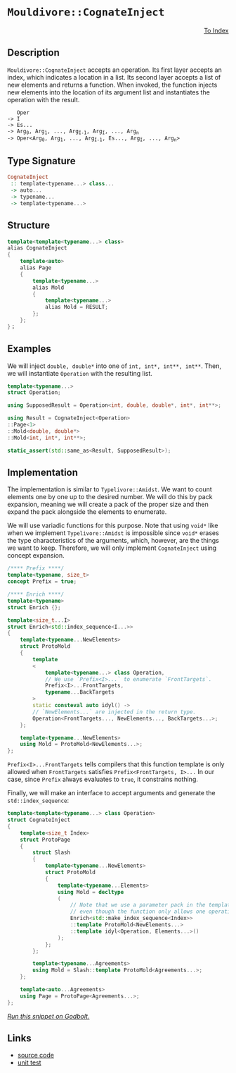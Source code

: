 <!-- Copyright 2024 Feng Mofan
SPDX-License-Identifier: Apache-2.0 -->

# `Mouldivore::CognateInject`

<p style='text-align: right;'><a href="../../../facilities/metafunctions.md#mouldivore-cognate-inject">To Index</a></p>

## Description

`Mouldivore::CognateInject` accepts an operation.
Its first layer accepts an index, which indicates a location in a list.
Its second layer accepts a list of new elements and returns a function.
When invoked, the function injects new elements into the location of its argument list and instantiates the operation with the result.

<pre><code>   Oper
-> I
-> Es...
-> Arg<sub>0</sub>, Arg<sub>1</sub>, ..., Arg<sub>I-1</sub>, Arg<sub>I</sub>, ..., Arg<sub>n</sub>
-> Oper&lt;Arg<sub>0</sub>, Arg<sub>1</sub>, ..., Arg<sub>I-1</sub>, Es..., Arg<sub>I</sub>, ..., Arg<sub>n</sub>&gt;</code></pre>

## Type Signature

```Haskell
CognateInject
 :: template<typename...> class...
 -> auto...
 -> typename...
 -> template<typename...>
```

## Structure

```C++
template<template<typename...> class>
alias CognateInject
{
    template<auto>
    alias Page
    {
        template<typename...>
        alias Mold
        { 
            template<typename...>
            alias Mold = RESULT;
        };
    };
}；
```

## Examples

We will inject `double, double*` into one of `int, int*, int**, int**`. Then, we will instantiate `Operation` with the resulting list.

```C++
template<typename...>
struct Operation;

using SupposedResult = Operation<int, double, double*, int*, int**>;

using Result = CognateInject<Operation>
::Page<1>
::Mold<double, double*>
::Mold<int, int*, int**>;

static_assert(std::same_as<Result, SupposedResult>);
```

## Implementation

The implementation is similar to `Typelivore::Amidst`.
We want to count elements one by one up to the desired number.
We will do this by pack expansion, meaning we will create a pack of the proper size and then expand the pack alongside the elements to enumerate.

We will use variadic functions for this purpose.
Note that using `void*` like when we implement `Typelivore::Amidst` is impossible since `void*` erases the type characteristics of the arguments, which, however, are the things we want to keep.
Therefore, we will only implement `CognateInject` using concept expansion.

```C++
/**** Prefix ****/
template<typename, size_t>
concept Prefix = true;

/**** Enrich ****/
template<typename>
struct Enrich {};

template<size_t...I>
struct Enrich<std::index_sequence<I...>>
{
    template<typename...NewElements>
    struct ProtoMold
    { 
        template
        <
            template<typename...> class Operation,
            // We use `Prefix<I>...` to enumerate `FrontTargets`.
            Prefix<I>...FrontTargets,
            typename...BackTargets
        >
        static consteval auto idyl() ->
        // `NewElements...` are injected in the return type.
        Operation<FrontTargets..., NewElements..., BackTargets...>;
    };

    template<typename...NewElements>
    using Mold = ProtoMold<NewElements...>;
};
```

`Prefix<I>...FrontTargets` tells compilers that this function template is only allowed when `FrontTargets` satisfies `Prefix<FrontTargets, I>...`
In our case, since `Prefix` always evaluates to `true`, it constrains nothing.

Finally, we will make an interface to accept arguments and generate the `std::index_sequence`:

```C++
template<template<typename...> class Operation>
struct CognateInject
{
    template<size_t Index>
    struct ProtoPage
    {
        struct Slash
        {
            template<typename...NewElements>
            struct ProtoMold
            {
                template<typename...Elements>
                using Mold = decltype
                (
                    // Note that we use a parameter pack in the template head
                    // even though the function only allows one operation.
                    Enrich<std::make_index_sequence<Index>>
                    ::template ProtoMold<NewElements...>
                    ::template idyl<Operation, Elements...>()
                );
            };
        };

        template<typename...Agreements>
        using Mold = Slash::template ProtoMold<Agreements...>;
    };

    template<auto...Agreements>
    using Page = ProtoPage<Agreements...>;
};
```

[*Run this snippet on Godbolt.*](https://godbolt.org/#z:OYLghAFBqd5QCxAYwPYBMCmBRdBLAF1QCcAaPECAMzwBtMA7AQwFtMQByARg9KtQYEAysib0QXACx8BBAKoBnTAAUAHpwAMvAFYTStJg1DIApACYAQuYukl9ZATwDKjdAGFUtAK4sGEgJykrgAyeAyYAHI%2BAEaYxBIapAAOqAqETgwe3r4ByanpAqHhUSyx8VyJdpgOGUIETMQEWT5%2BXIFVNQJ1DQRFkTFxCbb1jc05bcM9fSVlCQCUtqhexMjsHOYAzGHI3lgA1CYbbl6OtIQAnofYJhoAgpvbu5gHR8gKBOhYVFc392ZbDB2Xn2hzcBHOSUwAH0CMQmIQFD87r8APQAKgxaL2ymImBoqj2mLRKN%2BBEwLCSBjJoPBkOYbFIezSAC9oQQkbc0IDMEkCNjcfiXgARPawryYQ5WZF3dGYvbYBjEPDIBCEzEku5kilUiVHWmMVi6653d7ELwOeWK5WqkwAdistqFkt%2BpPJlKY1KOLLZADo/QBJDmm818hVKlWg97oEAgMJYVRQpQAR3F3NB/r9Pp%2BG2N93tvz2hdFbp1NIhBrYmYimAA7th6GxBIicwWi8GLTjUEQALKedCtwt2iwHO5FsfF7UeiWj8eDo4D2dFrXuz1g8v0zCZq57HZMBQKPYAeUhcMcAlIC8XexRKL2AHVnl4lAcAGwaHF4vCqdNXLdv0WoHsjA%2BHEU6vhoABixCyAAKg0wCYAQiJvlmM5XoWH74j%2BOaZlBsHwYhCgXmh6H6humYWEwyAANZwcQCFIZeRYcle7wesqO4CO8mAAG5iHsTAnIBeDoOctAQHMewALQsYuN7gdWdYNowSF/hoAm4nsYTaNUZLoFpDCiggzy4gQyyGfqqG3Fex6gWeDCgnhgh0QxCiZoyin1uSKluX6jKUTRLmEVuLYbFK1nMY6zrShFhbLqWerroaVa1l5jaMS2JFPmEwB7L2tD6YcIqdj2fagp5ylNiF1xhS6UW1TFsoYnsHjAMwZL%2BgwOkWkSGq3PFU40iWg2JXSyV%2Btuu77keJ7sQIQZiharXtZgnXdeyyL5iRA2rt6MJ7J18ayYW7Z8iVqDKEwCELkOTEnYtfJCAYCgIHdBxbbFpHDauZHjT6FXeU2x3oad/Jdqg%2BX9iRV63dD6Fxd9uprmNlZ%2BmlPnA/DhbZUYeV9sKexYDs%2BpvVeECk1j8kRF2zwEAgHp7DWj7PkwexJA0hpksQbNUdRBlGbTiN7MZTBQ59WPjvJvGMEZSzAKqdPPFQXiAvZewCLQ5wCbQtCoDWB4CM8qCzfZVkS1eYbWpGHwxiwTDUdCcaYAmyapqs6YMEdoW5ubi4xjtzznZD5WpZVqkTZl4u%2B3s/tCyJYmgrZp4ZIy6NVRH2ASRTs5zNFUeznaToNfn71F%2BFb0B2WKObn6tzALigMZT7i447lkME09e5ICAAdg6VBWgnXDfpb5WaheFY6F3nC6V0cglEJmQ%2BYI3zbN9jaS45dCEE%2BdW9I0vK/VdP9XlzKRLnxffVNViMGYO8B69aiF/PxifUuv8jzAs8oJcqsvKry6TUiMq4VhrmPXMoMk5zQcsXX4rc9hCC8EkFISh0AACU75eFoHyIqM07IZFBGEAgjJ0BLGiPQEhZD6BokZEQmhBkCAYmzKfW48CMEKCwTgjYIplpTjWrpROJsCGRxjHvUEXAOQxmDkcUhXhyGYEoXI6hkiQDSLcEQ2hgh6F0LRMwwBtw2KOGQFCPcShGgQCjDGBQhoTHNjcOwzhjJEHINSJgdBmDsFXFzmFDgCxaCcAAKy8D8BwLQpBUCcDcNYawTIlgrG/v8HgpACCaF8QsaiIAAkAA4fQvg2JIMwtpJCSGyRsDQAT/BZP0JwSQvAWAJESCEsJESOC8AUCARIKTQm%2BNIHAWAMBEAgCWAQJIJxyCUDQBSOgcQIiGk4KoLJL4pIvkkHsYAyBkB7CkD6MwvA3GEBICJPQ/BBAiDEOwKQMhBCKBUOobppBdBcFIDWOESROA8D8YE4JqTwmcEPCcUZfJUBUD2AspZKy1kbK2ZIHZewIAeCmfQbmmwuBzF4F0rQCwIBIEmUkaZZAKAQFxfikAwApBmD4HQLm7SIDRB%2BdEMIDRzjvN4Ay5gxBziHmiOtFlpBJnpUPAwTWPysDRC8MANwYhaDtO4LwLAdsjDiHufgXENQeJ3x%2Bc7aoJw1hJKIZgfx9yzjRDhByjwWAfmwjwPU2VpB1XEGiK4oU5JDDADOEYVJCwqAGGAAoAAangWstkQlJJOcIUQ4hLlhpuWoH5jz9CupQNEyw%2Bg8DRHaZABYxt7IyqklGIqphLDWDMM0%2B1SosAZokrYA1ukMguE9mMVoQRPbTAGOUPIaR7KNr0CggoDBW2lEGE8jo9luijE8C0PQI7agjF6GEfog721sXHdkJty653FDbRIBYCg4mrG3dUjgQTSBNN4C00FizlmrPWZs7ZZg4W4AOcixJaLkmeoWCLLA8Qq0ZMkBsH0/gNhFI0AUyQb5ykvkCIa2ppB6kbC4LkrgL4smVKQwEyQXAKkbBfCen5LS2kdLfd0rFAzsVDIBWMwlxKkWzLYJwBoLAeK2ikqzXcuM2g%2BgQ2E/ZRBy3HNkGcyN0ho1KFjfc3QFKXlMDebKz5R7vn3Jaf8kZJx1YgoY0xljO4DDsf8Jxn06l4WoERXEA4/wzCvoxT0sj1G4jjKJcZvFSKQAaeY2xsl/gKiUuwXEGldL7lsqZbywLHKuU8ttfylSgrhXKswGKiVUqZVJPla6pVYSVW1vVTK7jqhtVkl5fqw1YTjWmvOOatYYSrU2qSfax1ShnUKrdTlT1fAfX%2BsDTWYNvKw2CYucJ2QMa7lhIkwmj1harApuNZWrNvIMi5vzdw8bxbS1xHLRqzN1b7D2Xre4Cd4xm3oAHbMJ5vau17abadjIR2h2bdrV0Wd3bh01s6AwMdG6F3HcmCuydw7Z3XfKDuvdFy5PHtPb8jgGlGPMdYzp3KHGuMPvwLxsz8HLPvtIJ%2BwYVboN1JABsPTIHbQVNtLafJZgwMYdw4pzgBHOktb6YM4ZgL7O2eILRtYDGIUsAUDxTZPEOM6neHspHhzoxPJ6xGvrVz5CiaGzoPHzzXkspBwp5pfyKNAvU8QFgXOed84F1Od4cKEVOdM5sDYaPiO9JxY5/FLPbfOd58gqE/P/BQkFwQEx2uVneepZQfzYSQvMttUHsLuleWRcENF4P6W4vislTrJLcqXWKoq3KvAqrHBZc1bl5AOqCuCANT8krTLyuWqVNV3gtWnUp6ax6q33qrrtaDXSbrAnJcSH69c2XcaFew6TUWybabpvhNm1xTgKJLFLcsCWs9ZaRLrardO5wEBXCPYO/9nt%2BQzurq352q786Zg3eX69h752p3PdHX9w/W7fs9HX%2BuzfqLFjLH3c/w1oO8OcEh7r3nexXc%2Bge6I5Poo6ororo6Y7fpyYwb1JmB6YbAbABIBIgYVAaAIG2jIZU5q6tK2CEZWZzDpIgAYY%2BjYYBK2hmBIEYaQaSAaAUqGobCq5no05EaYpya7JYFME4H4ELD2ppDOCSBAA%3D%3D)

## Links

- [source code](../../../../conceptrodon/descend/mouldivore/cognate_inject.hpp)
- [unit test](../../../../tests/unit/metafunctions/mouldivore/cognate_inject.test.hpp)
